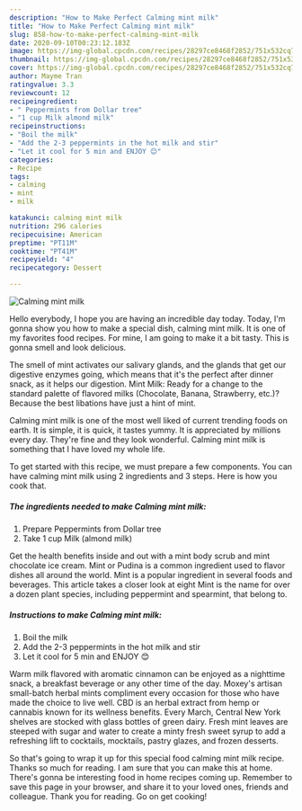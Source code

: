 ```yaml
---
description: "How to Make Perfect Calming mint milk"
title: "How to Make Perfect Calming mint milk"
slug: 858-how-to-make-perfect-calming-mint-milk
date: 2020-09-10T00:23:12.183Z
image: https://img-global.cpcdn.com/recipes/28297ce8468f2852/751x532cq70/calming-mint-milk-recipe-main-photo.jpg
thumbnail: https://img-global.cpcdn.com/recipes/28297ce8468f2852/751x532cq70/calming-mint-milk-recipe-main-photo.jpg
cover: https://img-global.cpcdn.com/recipes/28297ce8468f2852/751x532cq70/calming-mint-milk-recipe-main-photo.jpg
author: Mayme Tran
ratingvalue: 3.3
reviewcount: 12
recipeingredient:
- " Peppermints from Dollar tree"
- "1 cup Milk almond milk"
recipeinstructions:
- "Boil the milk"
- "Add the 2-3 peppermints in the hot milk and stir"
- "Let it cool for 5 min and ENJOY 😊"
categories:
- Recipe
tags:
- calming
- mint
- milk

katakunci: calming mint milk 
nutrition: 296 calories
recipecuisine: American
preptime: "PT11M"
cooktime: "PT41M"
recipeyield: "4"
recipecategory: Dessert

---
```



![Calming mint milk](https://img-global.cpcdn.com/recipes/28297ce8468f2852/751x532cq70/calming-mint-milk-recipe-main-photo.jpg)

Hello everybody, I hope you are having an incredible day today. Today, I'm gonna show you how to make a special dish, calming mint milk. It is one of my favorites food recipes. For mine, I am going to make it a bit tasty. This is gonna smell and look delicious.

The smell of mint activates our salivary glands, and the glands that get our digestive enzymes going, which means that it&#39;s the perfect after dinner snack, as it helps our digestion. Mint Milk: Ready for a change to the standard palette of flavored milks (Chocolate, Banana, Strawberry, etc.)? Because the best libations have just a hint of mint.

Calming mint milk is one of the most well liked of current trending foods on earth. It is simple, it is quick, it tastes yummy. It is appreciated by millions every day. They're fine and they look wonderful. Calming mint milk is something that I have loved my whole life.


To get started with this recipe, we must prepare a few components. You can have calming mint milk using 2 ingredients and 3 steps. Here is how you cook that.

<!--inarticleads1-->

##### The ingredients needed to make Calming mint milk:

1. Prepare  Peppermints from Dollar tree
1. Take 1 cup Milk (almond milk)


Get the health benefits inside and out with a mint body scrub and mint chocolate ice cream. Mint or Pudina is a common ingredient used to flavor dishes all around the world. Mint is a popular ingredient in several foods and beverages. This article takes a closer look at eight Mint is the name for over a dozen plant species, including peppermint and spearmint, that belong to. 

<!--inarticleads2-->

##### Instructions to make Calming mint milk:

1. Boil the milk
1. Add the 2-3 peppermints in the hot milk and stir
1. Let it cool for 5 min and ENJOY 😊


Warm milk flavored with aromatic cinnamon can be enjoyed as a nighttime snack, a breakfast beverage or any other time of the day. Moxey&#39;s artisan small-batch herbal mints compliment every occasion for those who have made the choice to live well. CBD is an herbal extract from hemp or cannabis known for its wellness benefits. Every March, Central New York shelves are stocked with glass bottles of green dairy. Fresh mint leaves are steeped with sugar and water to create a minty fresh sweet syrup to add a refreshing lift to cocktails, mocktails, pastry glazes, and frozen desserts. 

So that's going to wrap it up for this special food calming mint milk recipe. Thanks so much for reading. I am sure that you can make this at home. There's gonna be interesting food in home recipes coming up. Remember to save this page in your browser, and share it to your loved ones, friends and colleague. Thank you for reading. Go on get cooking!
